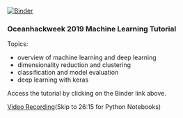 [![Binder](https://mybinder.org/badge_logo.svg)](https://mybinder.org/v2/gh/oceanhackweek/ohw19-tutorial-machine-learning/master)

### Oceanhackweek 2019 Machine Learning Tutorial

Topics:
* overview of machine learning and deep learning
* dimensionality reduction and clustering
* classification and model evaluation
* deep learning with keras


Access the tutorial by clicking on the Binder link above.

[Video Recording](https://www.youtube.com/watch?v=Fzd9m18ZrpU&t=19s)(Skip to 26:15 for Python Notebooks)


